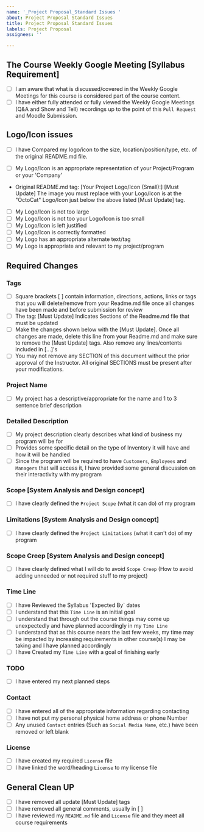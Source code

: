 ```yaml
---
name: '_Project Proposal_Standard Issues '
about: Project Proposal Standard Issues
title: Project Proposal Standard Issues
labels: Project Proposal
assignees: ''

---
```


## The Course Weekly Google Meeting [Syllabus Requirement]

- [ ] I am aware that what is discussed/covered in the Weekly Google Meetings for this course is considered part of the course content.
- [ ] I have either fully attended or fully viewed the Weekly Google Meetings (Q&A and Show and Tell) recordings up to the point of this `Pull Request` and Moodle Submission. 

## Logo/Icon issues
- [ ] I have Compared my logo/icon to the size, location/position/type, etc. of the original README.md file. 

- [ ] My Logo/Icon is an appropriate representation of your Project/Program or your 'Company'

- Original README.md tag: [Your Project Logo/Icon (Small):] [Must Update]
The image you must replace with your Logo/Icon is at the "OctoCat" Logo/Icon just below the above listed [Must Update] tag.

- [ ] My Logo/Icon is not too large
- [ ] My Logo/Icon is not too your Logo/Icon is too small
- [ ] My Logo/Icon is left justified
- [ ] My Logo/Icon is correctly formatted
- [ ] My Logo has an appropriate alternate text/tag
- [ ] My Logo is appropriate and relevant to my project/program

## Required Changes

### Tags

- [ ] Square brackets [ ] contain information, directions, actions, links or tags that you will delete/remove from your Readme.md file once all changes have been made and before submission for review
- [ ] The tag: [Must Update] Indicates Sections of the Readme.md file that must be updated
- [ ] Make the changes shown below with the [Must Update]. Once all changes are made, delete this line from your Readme.md and make sure to remove the [Must Update] tags. Also remove any lines/contents included in [...]'s
- [ ] You may not remove any SECTION of this document without the prior approval of the Instructor. All original SECTIONS must be present after your modifications.

### Project Name

- [ ] My project has a descriptive/appropriate for the name and 1 to 3 sentence brief description 

### Detailed Description

- [ ] My project description clearly describes what kind of business my program will be for
- [ ] Provides some specific detail on the type of Inventory it will have and how it will be handled
- [ ] Since the program will be required to have `Customers`, `Employees` and `Managers` that will access it, I have provided some general discussion on their interactivity with my program

### Scope [System Analysis and Design concept]
- [ ] I have clearly defined the `Project Scope` (what it can do) of my program

### Limitations [System Analysis and Design concept]
- [ ] I have clearly defined the `Project Limitations` (what it can't do) of my program

### Scope Creep [System Analysis and Design concept]
- [ ] I have clearly defined what I will do to avoid `Scope Creep` (How to avoid adding unneeded or not required stuff to my project)

### Time Line
- [ ] I have Reviewed the Syllabus 'Expected By` dates
- [ ] I understand that this `Time Line` is an initial goal
- [ ] I understand that through out the course things may come up unexpectedly and have planned accordingly in my `Time Line`
- [ ] I understand that as this course nears the last few weeks, my time may be impacted by increasing requirements in other course(s) I may be taking and I have planned accordingly
- [ ] I have Created my `Time Line` with a goal of finishing early

### TODO

- [ ] I have entered my next planned steps

### Contact

- [ ] I have entered all of the appropriate information regarding contacting
- [ ] I have not put my personal physical home address or phone Number
- [ ] Any unused `Contact` entries (Such as `Social Media Name`, etc.) have been removed or left blank

### License

- [ ] I have created my required `License` file
- [ ] I have linked the word/heading `License` to my license file

## General Clean UP
- [ ] I have removed all update [Must Update] tags
- [ ] I have removed all general comments, usually in [ ] 
- [ ] I have reviewed my `README.md` file and `License` file and they meet all course requirements
